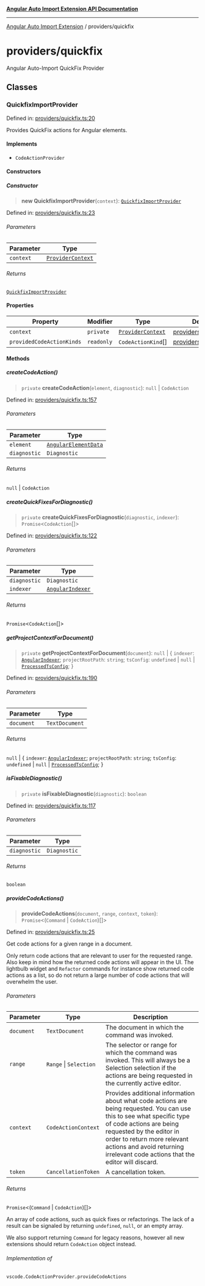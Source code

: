 [**Angular Auto Import Extension API Documentation**](../README.md)

***

[Angular Auto Import Extension](../README.md) / providers/quickfix

# providers/quickfix

Angular Auto-Import QuickFix Provider

## Classes

### QuickfixImportProvider

Defined in: [providers/quickfix.ts:20](https://github.com/ngx-rock/vscode-angular-auto-import/blob/main/src/providers/quickfix.ts#L20)

Provides QuickFix actions for Angular elements.

#### Implements

- `CodeActionProvider`

#### Constructors

##### Constructor

> **new QuickfixImportProvider**(`context`): [`QuickfixImportProvider`](#quickfiximportprovider)

Defined in: [providers/quickfix.ts:23](https://github.com/ngx-rock/vscode-angular-auto-import/blob/main/src/providers/quickfix.ts#L23)

###### Parameters

| Parameter | Type |
| ------ | ------ |
| `context` | [`ProviderContext`](../providers.md#providercontext) |

###### Returns

[`QuickfixImportProvider`](#quickfiximportprovider)

#### Properties

| Property | Modifier | Type | Defined in |
| ------ | ------ | ------ | ------ |
| <a id="context"></a> `context` | `private` | [`ProviderContext`](../providers.md#providercontext) | [providers/quickfix.ts:23](https://github.com/ngx-rock/vscode-angular-auto-import/blob/main/src/providers/quickfix.ts#L23) |
| <a id="providedcodeactionkinds"></a> `providedCodeActionKinds` | `readonly` | `CodeActionKind`[] | [providers/quickfix.ts:21](https://github.com/ngx-rock/vscode-angular-auto-import/blob/main/src/providers/quickfix.ts#L21) |

#### Methods

##### createCodeAction()

> `private` **createCodeAction**(`element`, `diagnostic`): `null` \| `CodeAction`

Defined in: [providers/quickfix.ts:157](https://github.com/ngx-rock/vscode-angular-auto-import/blob/main/src/providers/quickfix.ts#L157)

###### Parameters

| Parameter | Type |
| ------ | ------ |
| `element` | [`AngularElementData`](../types/angular.md#angularelementdata) |
| `diagnostic` | `Diagnostic` |

###### Returns

`null` \| `CodeAction`

##### createQuickFixesForDiagnostic()

> `private` **createQuickFixesForDiagnostic**(`diagnostic`, `indexer`): `Promise`\<`CodeAction`[]\>

Defined in: [providers/quickfix.ts:122](https://github.com/ngx-rock/vscode-angular-auto-import/blob/main/src/providers/quickfix.ts#L122)

###### Parameters

| Parameter | Type |
| ------ | ------ |
| `diagnostic` | `Diagnostic` |
| `indexer` | [`AngularIndexer`](../services/indexer.md#angularindexer) |

###### Returns

`Promise`\<`CodeAction`[]\>

##### getProjectContextForDocument()

> `private` **getProjectContextForDocument**(`document`): `null` \| \{ `indexer`: [`AngularIndexer`](../services/indexer.md#angularindexer); `projectRootPath`: `string`; `tsConfig`: `undefined` \| `null` \| [`ProcessedTsConfig`](../types/tsconfig.md#processedtsconfig); \}

Defined in: [providers/quickfix.ts:190](https://github.com/ngx-rock/vscode-angular-auto-import/blob/main/src/providers/quickfix.ts#L190)

###### Parameters

| Parameter | Type |
| ------ | ------ |
| `document` | `TextDocument` |

###### Returns

`null` \| \{ `indexer`: [`AngularIndexer`](../services/indexer.md#angularindexer); `projectRootPath`: `string`; `tsConfig`: `undefined` \| `null` \| [`ProcessedTsConfig`](../types/tsconfig.md#processedtsconfig); \}

##### isFixableDiagnostic()

> `private` **isFixableDiagnostic**(`diagnostic`): `boolean`

Defined in: [providers/quickfix.ts:117](https://github.com/ngx-rock/vscode-angular-auto-import/blob/main/src/providers/quickfix.ts#L117)

###### Parameters

| Parameter | Type |
| ------ | ------ |
| `diagnostic` | `Diagnostic` |

###### Returns

`boolean`

##### provideCodeActions()

> **provideCodeActions**(`document`, `range`, `context`, `token`): `Promise`\<(`Command` \| `CodeAction`)[]\>

Defined in: [providers/quickfix.ts:25](https://github.com/ngx-rock/vscode-angular-auto-import/blob/main/src/providers/quickfix.ts#L25)

Get code actions for a given range in a document.

Only return code actions that are relevant to user for the requested range. Also keep in mind how the
returned code actions will appear in the UI. The lightbulb widget and `Refactor` commands for instance show
returned code actions as a list, so do not return a large number of code actions that will overwhelm the user.

###### Parameters

| Parameter | Type | Description |
| ------ | ------ | ------ |
| `document` | `TextDocument` | The document in which the command was invoked. |
| `range` | `Range` \| `Selection` | The selector or range for which the command was invoked. This will always be a Selection selection if the actions are being requested in the currently active editor. |
| `context` | `CodeActionContext` | Provides additional information about what code actions are being requested. You can use this to see what specific type of code actions are being requested by the editor in order to return more relevant actions and avoid returning irrelevant code actions that the editor will discard. |
| `token` | `CancellationToken` | A cancellation token. |

###### Returns

`Promise`\<(`Command` \| `CodeAction`)[]\>

An array of code actions, such as quick fixes or refactorings. The lack of a result can be signaled
by returning `undefined`, `null`, or an empty array.

We also support returning `Command` for legacy reasons, however all new extensions should return
`CodeAction` object instead.

###### Implementation of

`vscode.CodeActionProvider.provideCodeActions`
